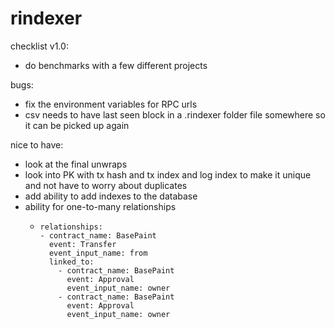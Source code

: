 # rindexer

checklist v1.0:
- do benchmarks with a few different projects

bugs:
- fix the environment variables for RPC urls
- csv needs to have last seen block in a .rindexer folder file somewhere so it can be picked up again

nice to have:
- look at the final unwraps
- look into PK with tx hash and tx index and log index to make it unique and not have to worry about duplicates
- add ability to add indexes to the database
- ability for one-to-many relationships
  -     relationships:
        - contract_name: BasePaint
          event: Transfer
          event_input_name: from
          linked_to:
            - contract_name: BasePaint
              event: Approval
              event_input_name: owner
            - contract_name: BasePaint
              event: Approval
              event_input_name: owner
